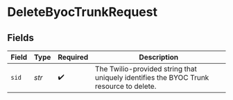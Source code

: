 # DeleteByocTrunkRequest


## Fields

| Field                                                                                  | Type                                                                                   | Required                                                                               | Description                                                                            |
| -------------------------------------------------------------------------------------- | -------------------------------------------------------------------------------------- | -------------------------------------------------------------------------------------- | -------------------------------------------------------------------------------------- |
| `sid`                                                                                  | *str*                                                                                  | :heavy_check_mark:                                                                     | The Twilio-provided string that uniquely identifies the BYOC Trunk resource to delete. |